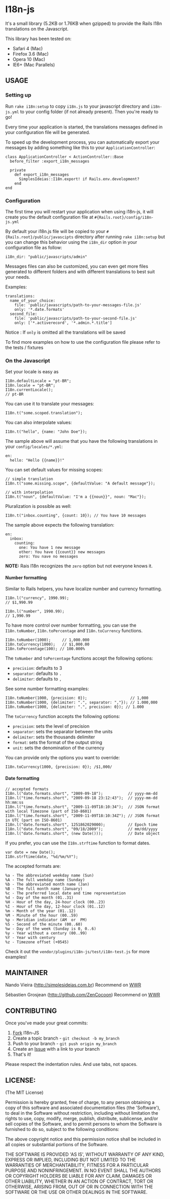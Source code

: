 I18n-js
=======

It's a small library (5.2KB or 1.76KB when gzipped) to provide the Rails I18n translations on the Javascript.

This library has been tested on:

* Safari 4 (Mac)
* Firefox 3.6 (Mac)
* Opera 10 (Mac)
* IE6+ (Mac Parallels)

USAGE
-----

### Setting up

Run `rake i18n:setup` to copy `i18n.js` to your javascript directory and `i18n-js.yml` to your config folder (if not already present). Then you're ready to go!

Every time your application is started, the translations messages defined in your configuration file will be generated.

To speed up the development process, you can automatically export your messages by adding something
like this to your `ApplicationController`:

	class ApplicationController < ActionController::Base
	  before_filter :export_i18n_messages

	  private
	    def export_i18n_messages
	      SimplesIdeias::I18n.export! if Rails.env.development?
	    end
	end

### Configuration

The first time you will restart your application when using i18n-js, it will create you the default configuration file at `#{Rails.root}/config/i18n-js.yml`

By default your i18n.js file will be copied to your `#{Rails.root}/public/javascipts` directory after running `rake i18n:setup` but you can change this behavior using the `i18n_dir` option in your configuration file as follow:

    i18n_dir: "public/javascripts/admin"

Messages files can also be customized, you can even get more files generated to different folders and with different translations to best suit your needs.

Examples:

    translations:
      name_of_your_choice:
        file: 'public/javascripts/path-to-your-messages-file.js'
        only: '*.date.formats'
      second_file:
        file: 'public/javascripts/path-to-your-second-file.js'
        only: ['*.activerecord', '*.admin.*.title']

Notice : If `only` is omitted all the translations will be saved

To find more examples on how to use the configuration file please refer to the tests / fixtures

### On the Javascript

Set your locale is easy as

	I18n.defaultLocale = "pt-BR";
	I18n.locale = "pt-BR";
	I18n.currentLocale();
	// pt-BR

You can use it to translate your messages:

	I18n.t("some.scoped.translation");

You can also interpolate values:

	I18n.t("hello", {name: "John Doe"});

The sample above will assume that you have the following translations in your
`config/locales/*.yml`:

	en:
	  hello: "Hello {{name}}!"

You can set default values for missing scopes:

	// simple translation
	I18n.t("some.missing.scope", {defaultValue: "A default message"});

	// with interpolation
	I18n.t("noun", {defaultValue: "I'm a {{noun}}", noun: "Mac"});

Pluralization is possible as well:

	I18n.t("inbox.counting", {count: 10}); // You have 10 messages

The sample above expects the following translation:

	en:
	  inbox:
	    counting:
	      one: You have 1 new message
	      other: You have {{count}} new messages
	      zero: You nave no messages

**NOTE:** Rais I18n recognizes the `zero` option but not everyone knows it.

#### Number formatting

Similar to Rails helpers, you have localize number and currency formatting.

	I18n.l("currency", 1990.99);
	// $1,990.99

	I18n.l("number", 1990.99);
	// 1,990.99

To have more control over number formatting, you can use the `I18n.toNumber`, `I18n.toPercentage` and `I18n.toCurrency` functions.

	I18n.toNumber(1000);     // 1,000.000
	I18n.toCurrency(1000);   // $1,000.00
	I18n.toPercentage(100); // 100.000%

The `toNumber` and `toPercentage` functions accept the following options:

* `precision`: defaults to 3
* `separator`: defaults to `.`
* `delimiter`: defaults to `,`

See some number formatting examples:

	I18n.toNumber(1000, {precision: 0});                   // 1,000
	I18n.toNumber(1000, {delimiter: ".", separator: ","}); // 1.000,000
	I18n.toNumber(1000, {delimiter: ".", precision: 0}); // 1.000

The `toCurrency` function accepts the following options:

* `precision`: sets the level of precision
* `separator`: sets the separator between the units
* `delimiter`: sets the thousands delimiter
* `format`: sets the format of the output string
* `unit`: sets the denomination of the currency

You can provide only the options you want to override:

	I18n.toCurrency(1000, {precision: 0}); /$1,000/

#### Date formatting

	// accepted formats
	I18n.l("date.formats.short", "2009-09-18"); 		  // yyyy-mm-dd
	I18n.l("time.formats.short", "2009-09-18 23:12:43");  // yyyy-mm-dd hh:mm:ss
	I18n.l("time.formats.short", "2009-11-09T18:10:34");  // JSON format with local Timezone (part of ISO-8601)
	I18n.l("time.formats.short", "2009-11-09T18:10:34Z"); // JSON format in UTC (part on ISO-8601)
	I18n.l("date.formats.short", 1251862029000);		  // Epoch time
	I18n.l("date.formats.short", "09/18/2009");			  // mm/dd/yyyy
	I18n.l("date.formats.short", (new Date()));           // Date object

If you prefer, you can use the `I18n.strftime` function to format dates.

	var date = new Date();
	I18n.strftime(date, "%d/%m/%Y");

The accepted formats are:

	%a - The abbreviated weekday name (Sun)
	%A - The full weekday name (Sunday)
	%b - The abbreviated month name (Jan)
	%B - The full month name (January)
	%c - The preferred local date and time representation
	%d - Day of the month (01..31)
	%H - Hour of the day, 24-hour clock (00..23)
	%I - Hour of the day, 12-hour clock (01..12)
	%m - Month of the year (01..12)
	%M - Minute of the hour (00..59)
	%p - Meridian indicator (AM  or  PM)
	%S - Second of the minute (00..60)
	%w - Day of the week (Sunday is 0, 0..6)
	%y - Year without a century (00..99)
	%Y - Year with century
	%z - Timezone offset (+0545)

Check it out the `vendor/plugins/i18n-js/test/i18n-test.js` for more examples!

MAINTAINER
----------

Nando Vieira (<http://simplesideias.com.br>)
Recommend on [WWR](http://www.workingwithrails.com/person/7846-nando-vieira)

Sébastien Grosjean (<http://github.com/ZenCocoon>)
Recommend on [WWR](http://workingwithrails.com/person/2773-sebastien-grosjean)

CONTRIBUTING
------------

Once you've made your great commits:

1. [Fork](http://help.github.com/forking/) I18n-JS
2. Create a topic branch - `git checkout -b my_branch`
3. Push to your branch - `git push origin my_branch`
4. Create an [Issue](http://github.com/fnando/i18n-js/issues) with a link to your branch
5. That's it!

Please respect the indentation rules. And use tabs, not spaces.

LICENSE:
--------

(The MIT License)

Permission is hereby granted, free of charge, to any person obtaining
a copy of this software and associated documentation files (the
'Software'), to deal in the Software without restriction, including
without limitation the rights to use, copy, modify, merge, publish,
distribute, sublicense, and/or sell copies of the Software, and to
permit persons to whom the Software is furnished to do so, subject to
the following conditions:

The above copyright notice and this permission notice shall be
included in all copies or substantial portions of the Software.

THE SOFTWARE IS PROVIDED 'AS IS', WITHOUT WARRANTY OF ANY KIND,
EXPRESS OR IMPLIED, INCLUDING BUT NOT LIMITED TO THE WARRANTIES OF
MERCHANTABILITY, FITNESS FOR A PARTICULAR PURPOSE AND NONINFRINGEMENT.
IN NO EVENT SHALL THE AUTHORS OR COPYRIGHT HOLDERS BE LIABLE FOR ANY
CLAIM, DAMAGES OR OTHER LIABILITY, WHETHER IN AN ACTION OF CONTRACT,
TORT OR OTHERWISE, ARISING FROM, OUT OF OR IN CONNECTION WITH THE
SOFTWARE OR THE USE OR OTHER DEALINGS IN THE SOFTWARE.
